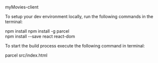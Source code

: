 myMovies-client

To setup your dev environment locally, run the following commands in the terminal:

npm install
npm install -g parcel    
npm install --save react react-dom

To start the build process execute the following command in terminal:

parcel src/index.html